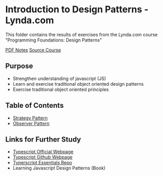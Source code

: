 # Introduction to Design Patterns - Lynda.com

This folder contains the results of exercises from the Lynda.com course "Programming Foundations: Design Patterns"

[PDF Notes](_blank)
[Source Course](https://www.lynda.com/Developer-Programming-Foundations-tutorials/Foundations-Programming-Design-Patterns/135365-2.html)

## Purpose

- Strengthen understanding of javascript (JS)
- Learn and exercise traditional object oriented design patterns
- Exercise traditional object oriented principles

## Table of Contents

- [Strategy Pattern](./strategyPattern)
- [Observer Pattern](./observerPattern)

## Links for Further Study

- [Typescript Official Webpage](https://www.typescriptlang.org/)
- [Typescript Github Webpage](https://github.com/Microsoft/TypeScript)
- [Typerscript Essentials Repo](https://github.com/mtanzim/TypeScriptEssentialTraining)
- Learning Javascript Design Patterns (Book)
